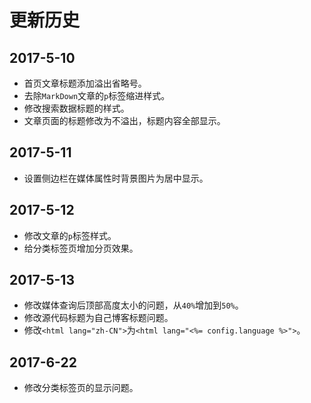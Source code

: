 # 更新历史

## 2017-5-10
* 首页文章标题添加溢出省略号。
* 去除`MarkDown`文章的`p`标签缩进样式。
* 修改搜索数据标题的样式。
* 文章页面的标题修改为不溢出，标题内容全部显示。

## 2017-5-11
* 设置侧边栏在媒体属性时背景图片为居中显示。

## 2017-5-12
* 修改文章的`p`标签样式。
* 给分类标签页增加分页效果。

## 2017-5-13
* 修改媒体查询后顶部高度太小的问题，从`40%`增加到`50%`。
* 修改源代码标题为自己博客标题问题。
* 修改`<html lang="zh-CN">`为`<html lang="<%= config.language %>">`。

## 2017-6-22
* 修改分类标签页的显示问题。